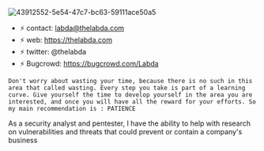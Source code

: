   
 ![43912552-5e54-47c7-bc63-59111ace50a5](https://user-images.githubusercontent.com/7243522/174440269-e608d454-12db-405f-b6f8-a7bfe777e2a9.JPG)


- ⚡ contact:  labda@thelabda.com
- ⚡ web:  https://thelabda.com
- ⚡ twitter: @thelabda
- ⚡ Bugcrowd: https://bugcrowd.com/Labda



``` Don't worry about wasting your time, because there is no such in this area that called wasting. Every step you take is part of a learning curve. Give yourself the time to develop yourself in the area you are interested, and once you will have all the reward for your efforts. So my main recommendation is : PATIENCE ```
</p>

As a security analyst and pentester, I have the ability to help with research on vulnerabilities and threats that could prevent or contain a company's business
